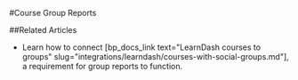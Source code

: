 #Course Group Reports



##Related Articles

- Learn how to connect [bp_docs_link text="LearnDash courses to groups" slug="integrations/learndash/courses-with-social-groups.md"], a requirement for group reports to function.